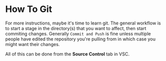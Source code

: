 # How To Git
For more instructions, maybe it's time to learn git. The general workflow is to start a stage in the directory(s) that you want to affect, then start commiting changes. Generally `Commit and Push` is fine unless multiple people have edited the repository you're pulling from in which case you might want their changes.

All of this can be done from the **Source Control** tab in VSC.